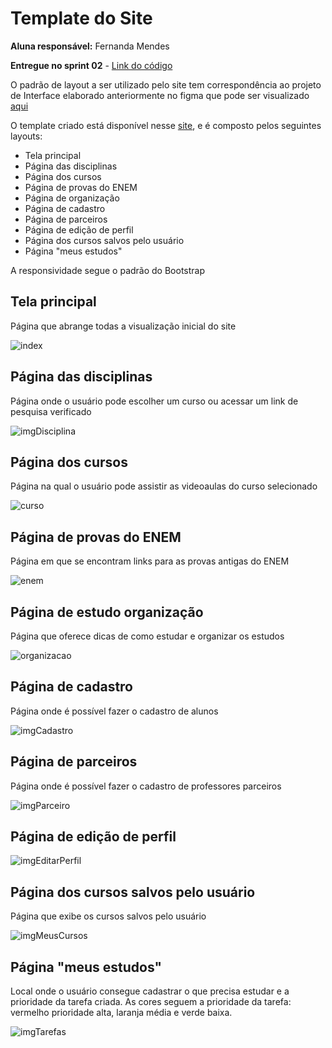 # Template do Site

**Aluna responsável:** Fernanda Mendes

**Entregue no sprint 02** - [Link do código](https://replit.com/@FernandaMendes1/simplinsino?v=1)

O padrão de layout a ser utilizado pelo site tem correspondência ao projeto de Interface elaborado anteriormente no figma que pode ser visualizado [aqui](https://github.com/ICEI-PUC-Minas-PPLCC-TI/tiaw-ppl-cc-m-20212-aulas-particulares-01/blob/master/Documentacao/02-ProjetoDaSolu%C3%A7%C3%A3o/03-Wireframes.md)

O template criado está disponível nesse [site](https://simplinsino.fernandamendes1.repl.co/index.html), e é composto pelos seguintes layouts: 
- Tela principal
- Página das disciplinas
- Página dos cursos
- Página de provas do ENEM
- Página de organização
- Página de cadastro
- Página de parceiros
- Página de edição de perfil 
- Página dos cursos salvos pelo usuário
- Página "meus estudos"

A responsividade segue o padrão do Bootstrap

## Tela principal

Página que abrange todas a visualização inicial do site

![index](https://user-images.githubusercontent.com/89420917/145126532-7dbfee4f-96d0-4399-8c48-d07eb050c0d3.png)


## Página das disciplinas

Página onde o usuário pode escolher um curso ou acessar um link de pesquisa verificado

![imgDisciplina](https://user-images.githubusercontent.com/86014843/146026863-4f4a54bd-72dc-4020-ac32-776bcbb91ca9.jpeg)


## Página dos cursos

Página na qual o usuário pode assistir as videoaulas do curso selecionado

![curso](https://user-images.githubusercontent.com/89420917/145311839-99b872d5-c427-4d36-8f51-db065a08b5a0.png)


## Página de provas do ENEM

Página em que se encontram links para as provas antigas do ENEM

![enem](https://user-images.githubusercontent.com/89420917/145126597-94f9c364-c19e-4365-adb7-5ca2ad9fd67f.png)

## Página de estudo organização

Página que oferece dicas de como estudar e organizar os estudos 

![organizacao](https://user-images.githubusercontent.com/89420917/145126609-4f64e327-95ec-4085-a93f-119bc5491572.png)


## Página de cadastro


Página onde é possível fazer o cadastro de alunos

![imgCadastro](https://user-images.githubusercontent.com/86014843/146023278-c0ab7b28-8be3-46a7-b92e-92326b0c8d87.jpeg)


## Página de parceiros

Página onde é possível fazer o cadastro de professores parceiros


![imgParceiro](https://user-images.githubusercontent.com/86014843/146023428-728b6ae4-0109-4c4b-9294-e1d7d6314fd3.jpeg)


## Página de edição de perfil

![imgEditarPerfil](https://user-images.githubusercontent.com/86014843/146026938-00f6e6af-e837-49ba-b714-d1d6241c03ee.jpeg)


## Página dos cursos salvos pelo usuário

Página que exibe os cursos salvos pelo usuário


![imgMeusCursos](https://user-images.githubusercontent.com/86014843/146026991-9aebaaec-b9b9-4519-92d7-7d4aece2f09c.jpeg)




## Página "meus estudos"

Local onde o usuário consegue cadastrar o que precisa estudar e a prioridade da tarefa criada. As cores seguem a prioridade da tarefa: vermelho prioridade alta, laranja média e verde baixa. 

![imgTarefas](https://user-images.githubusercontent.com/86014843/146027020-3de17772-93a7-43c3-bc2b-df124eac3755.jpeg)


